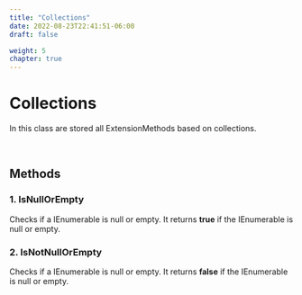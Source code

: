 ```yaml
---
title: "Collections"
date: 2022-08-23T22:41:51-06:00
draft: false

weight: 5
chapter: true
---
```


# Collections

In this class are stored all ExtensionMethods based on collections.

<br>

## Methods

### 1. IsNullOrEmpty

Checks if a IEnumerable is null or empty. It returns **true** if the IEnumerable is null or empty.

### 2. IsNotNullOrEmpty

Checks if a IEnumerable is null or empty. It returns **false** if the IEnumerable is null or empty.
